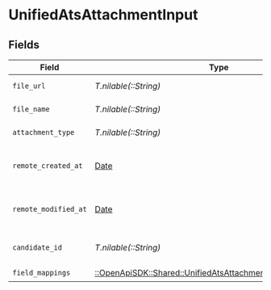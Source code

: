 # UnifiedAtsAttachmentInput


## Fields

| Field                                                                                                                         | Type                                                                                                                          | Required                                                                                                                      | Description                                                                                                                   |
| ----------------------------------------------------------------------------------------------------------------------------- | ----------------------------------------------------------------------------------------------------------------------------- | ----------------------------------------------------------------------------------------------------------------------------- | ----------------------------------------------------------------------------------------------------------------------------- |
| `file_url`                                                                                                                    | *T.nilable(::String)*                                                                                                         | :heavy_minus_sign:                                                                                                            | The URL of the file                                                                                                           |
| `file_name`                                                                                                                   | *T.nilable(::String)*                                                                                                         | :heavy_minus_sign:                                                                                                            | The name of the file                                                                                                          |
| `attachment_type`                                                                                                             | *T.nilable(::String)*                                                                                                         | :heavy_minus_sign:                                                                                                            | The type of the file                                                                                                          |
| `remote_created_at`                                                                                                           | [Date](https://ruby-doc.org/stdlib-2.6.1/libdoc/date/rdoc/Date.html)                                                          | :heavy_minus_sign:                                                                                                            | The remote creation date of the attachment                                                                                    |
| `remote_modified_at`                                                                                                          | [Date](https://ruby-doc.org/stdlib-2.6.1/libdoc/date/rdoc/Date.html)                                                          | :heavy_minus_sign:                                                                                                            | The remote modification date of the attachment                                                                                |
| `candidate_id`                                                                                                                | *T.nilable(::String)*                                                                                                         | :heavy_minus_sign:                                                                                                            | The UUID of the candidate                                                                                                     |
| `field_mappings`                                                                                                              | [::OpenApiSDK::Shared::UnifiedAtsAttachmentInputFieldMappings](../../models/shared/unifiedatsattachmentinputfieldmappings.md) | :heavy_check_mark:                                                                                                            | N/A                                                                                                                           |
